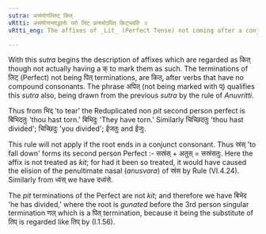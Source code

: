 ```yaml
---
sutra: असंयोगल्लिट् कित्
vRtti: असंयोगान्ताद्धातोः परो लिट् प्रत्ययोऽपित् किट्भवति ॥
vRtti_eng: The affixes of _Lit_ (Perfect Tense) not coming after a conjunct consonant, are as if they had an indicatory क् (_kit_).

---
```

With this _sutra_ begins the description of affixes which are regarded as कित् though not actually having a क् to mark them as such. The terminations of लिट् (Perfect) not being पित् terminations, are कित्, after verbs that have no compound consonants. The phrase अपित् (not being marked with प्) qualifies this _sutra_ also, being drawn from the previous _sutra_ by the rule of _Anuvritti_.

Thus from भिद् 'to tear' the Reduplicated non _pit_ second person perfect is बिभिदतुः 'thou hast torn.' बिभिदुः 'They have torn.'
Similarly चिच्छिदतुः 'thou hast divided'; चिच्छिदुः 'you divided'; ईजतुः and ईजुः.

This rule will not apply if the root ends in a conjunct consonant. Thus स्रंस् 'to fall down' forms its second person Perfect :- सस्रंस् + अतुस् = सस्रंसतुः. Here the affix is not treated as _kit_; for had it been so treated, it would have caused the elision of the penultimate nasal (_anusvara_) of स्रंस by Rule (VI.4.24). Similarly from ध्वंस् we have दध्वंसे.

The _pit_ terminations of the Perfect are not _kit_; and therefore we have बिभेद 'he has divided,' where the root is _gunated_ before the 3rd person singular termination णल् which is a पित् termination, because it being the substitute of तिप् is regarded like तिप् by (I.1.56).